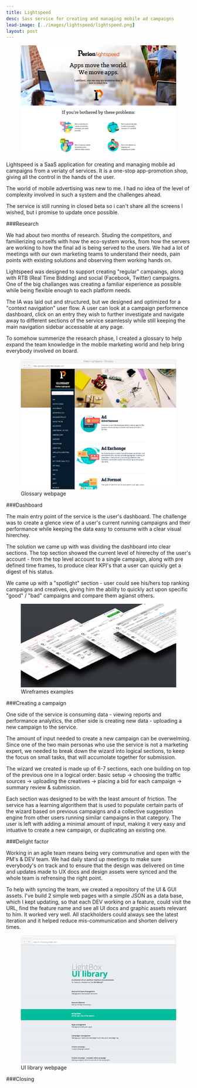 ```yaml
---
title: Lightspeed
desc: Sass service for creating and managing mobile ad campaigns
lead-image: [../images/lightspeed/lightspeed.png]
layout: post
---
```

<div class="images">
	<figure><img src="/images/lightspeed/main.png" alt="Lightspeed"></figure>
</div>

Lightspeed is a SaaS application for creating and managing mobile ad campaigns from a veriaty of services.
It is a one-stop app-promotion shop, giving all the control in the hands of the user.

The world of mobile advertising was new to me. I had no idea of the level of complexity involved in such a system
and the challenges ahead.

The service is still running in closed beta so i can't share all the screens I wished, but i promise to update once possible.

###Research

We had about two months of research. Studing the competitors, and familierizing ourselfs with how the eco-system works, from
how the servers are working to how the final ad is being served to the users. We had a lot of meetings with our own marketing teams
to understand their needs, pain points with existing solutions and observing them working hands on.

Lightspeed was designed to support creating "regular" campaings, along with RTB (Real Time Bidding) and social (Facebook, Twitter) campaigns.
One of the big challanges was creating a familiar experience as possible while being flexible enough to each platform needs.

The IA was laid out and structured, but we designed and optimized for a "context navigation" user flow. A user can look at a campaign performence dashboard, click on an entry they wish to further investigate and navigate away to different sections of the service seamlessly while still keeping the main navigation sidebar accessable at any page.

To somehow summerize the research phase, I created a glossary to help expand the team knowledge in the mobile marketing world and
help bring everybody involved on board.

<div class="images">
	<figure>
		<img src="/images/lightspeed/glossary.png" alt="Glossary webpage">
		<figcaption class="caption">Glossary webpage</figcaption>
	</figure>
</div>

###Dashboard

The main entry point of the service is the user's dashboard.
The challenge was to create a glence view of a user's current running campaigns and their performance while keeping the data easy
to consume with a clear visual hirerchey.

The solution we came up with was dividing the dashboard into clear sections. The top section showed the current level of hirerechy of the user's account - from the top level account to a single campaign, along with pre defined time frames, to produce clear KPI's that a user can quickly get a digest of
his status.

We came up with a "spotlight" section - user could see his/hers top ranking campaigns and creatives, giving him the ability to quickly act upon
specific "good" / "bad" campaigns and compare them agianst others.

<div class="images">
	<figure>
		<img src="/images/lightspeed/wireframes.png" alt="Wireframes examples">
		<figcaption class="caption">Wireframes examples</figcaption>
	</figure>
</div>

###Creating a campaign

One side of the service is consuming data - viewing reports and performance analyitics, the other side is creating new data - uploading
a new campaign to the service.

The amount of input needed to create a new campaign can be overwelming. Since one of the two main personas who use the service is not a marketing expert,
we needed to break down the wizard into logical sections, to keep the focus on small tasks, that will accumolate together for submission.

The wizard we created is made up of 6-7 sections, each one building on top of the previous one in a logical order: basic setup -> choosing the traffic sources -> uploading the creatives -> placing a bid for each campaign -> summary review & submission.

Each section was designed to be with the least amount of friction. The service has a learning algorithem that is used to populate certain parts of the
wizard based on previous campaigns and a collective suggestion engine from other users running similar campaigns in that category. The user is left with
adding a minimal amount of input, making it very easy and intuative to create a new campaign, or duplicating an existing one.

###Delight factor

Working in an agile team means being very communative and open with the PM's & DEV team. We had daily stand up meetings to make sure everybody's
on track and to ensure that the design was delivered on time and updates made to UX docs and design assets were synced and the whole team is refrensing
the right point.

To help with syncing the team, we created a repository of the UI & GUI assets. I've build 2 simple web pages with a simple JSON as a data base, which
I kept updating, so that each DEV working on a feature, could visit the URL, find the feature name and see all UI docs and graphic assets relevant to him.
It worked very well. All stackholders could always see the latest iteration and it helped reduce mis-communication and shorten delivery times.

<div class="images">
	<figure>
		<img src="/images/lightspeed/uilib.png" alt="UI library webpage">
		<figcaption class="caption">UI library webpage</figcaption>
	</figure>
</div>

###Closing
